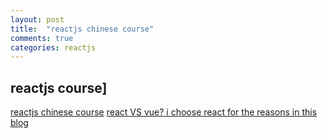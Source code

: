 ```yaml
---
layout: post
title:  "reactjs chinese course"
comments: true
categories: reactjs
---
```


## reactjs course]

[reactjs chinese course](https://doc.react-china.org/)
[react VS vue? i choose react for the reasons in this blog](https://www.cnblogs.com/Chen-XiaoJun/p/6246946.html)

